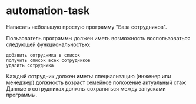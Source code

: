 # automation-task

Написать небольшую простую программу "База сотрудников".

Пользователь программы должен иметь возможность воспользоваться следующей функциональностью:

    добавить сотрудника в список
    получить список всех сотрудников
    удалить сотрудника

Каждый сотрудник должен иметь:
    специализацию (инженер или менеджер)
    должность
    возраст
    семейное положение
    актуальный стаж
Данные о сотрудниках должны сохраняться между запусками программы.
